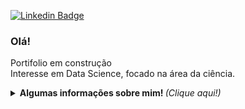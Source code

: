 [![Linkedin Badge](https://img.shields.io/badge/-Vitor%20Ribeiro-6633cc?style=flat-square&logo=Linkedin&logoColor=white&link=https://www.linkedin.com/in/vitor-ribeiro-9bb944b1/)](https://www.linkedin.com/in/vitor-ribeiro-9bb944b1/) 

### Olá! 

Portifolio em construção<br>Interesse em Data Science, focado na área da ciência.

 <p align="center">
<details> <p align="center">
	<summary> <b> Algumas informações sobre mim! </b> <i>(Clique aqui!)</i> </summary>
<br>
<a><img src="https://github-readme-stats.vercel.app/api/top-langs/?username=ZzRotivZz&layout=compact&show_icons=true&theme=dark"></a>
<a><img src="https://github-readme-stats.vercel.app/api?username=ZzRotivZz&show_icons=true&theme=dark"></a>


<!--
**ZzRotivZz/ZzRotivZz** is a ✨ _special_ ✨ repository because its `README.md` (this file) appears on your GitHub profile.

Here are some ideas to get you started:

- 🔭 I’m currently working on ...
- 🌱 I’m currently learning ...
- 👯 I’m looking to collaborate on ...
- 🤔 I’m looking for help with ...
- 💬 Ask me about ...
- 📫 How to reach me: ...
- 😄 Pronouns: ...
- ⚡ Fun fact: ...
-->
